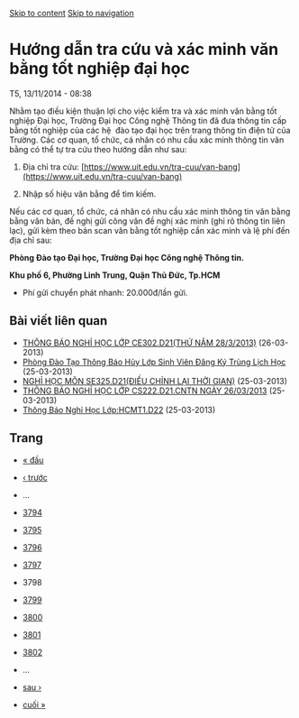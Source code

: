 [Skip to content](https://daa.uit.edu.vn/thongbao/huong-dan-tra-cuu-va-xac-minh-van-bang-tot-nghiep-dai-hoc?page=3797#main)
 [Skip to navigation](https://daa.uit.edu.vn/thongbao/huong-dan-tra-cuu-va-xac-minh-van-bang-tot-nghiep-dai-hoc?page=3797#main-nav)

Hướng dẫn tra cứu và xác minh văn bằng tốt nghiệp đại học
=========================================================

T5, 13/11/2014 - 08:38

Nhằm tạo điều kiện thuận lợi cho việc kiểm tra và xác minh văn bằng tốt nghiệp Đại học, Trường Đại học Công nghệ Thông tin đã đưa thông tin cấp bằng tốt nghiệp của các hệ  đào tạo đại học trên trang thông tin điện tử của Trường. Các cơ quan, tổ chức, cá nhân có nhu cầu xác minh thông tin văn bằng có thể tự tra cứu theo hướng dẫn như sau:

1.  Địa chỉ tra cứu: [https://www.uit.edu.vn/tra-cuu/van-bang](https://www.uit.edu.vn/tra-cuu/van-bang)
    
2.  Nhập số hiệu văn bằng để tìm kiếm.

Nếu các cơ quan, tổ chức, cá nhân có nhu cầu xác minh thông tin văn bằng bằng văn bản, đề nghị gửi công văn đề nghị xác minh (ghi rõ thông tin liên lạc), gửi kèm theo bản scan văn bằng tốt nghiệp cần xác minh và lệ phí đến địa chỉ sau:  

**Phòng Đào tạo Đại học, Trường Đại học Công nghệ Thông tin.**

**Khu phố 6, Phường Linh Trung, Quận Thủ Đức, Tp.HCM**

*   Phí gửi chuyển phát nhanh: 20.000đ/lần gửi.

Bài viết liên quan
------------------

*   [THÔNG BÁO NGHỈ HỌC LỚP CE302.D21(THỨ NĂM 28/3/2013)](https://daa.uit.edu.vn/thongbao/thong-bao-nghi-hoc-lop-ce302d21thu-nam-2832013)
     (26-03-2013)
*   [Phòng Đào Tạo Thông Báo Hủy Lớp Sinh Viên Đăng Ký Trùng Lịch Học](https://daa.uit.edu.vn/thongbao/phong-dao-tao-thong-bao-huy-lop-sinh-vien-dang-ky-trung-lich-hoc)
     (25-03-2013)
*   [NGHỈ HỌC MÔN SE325.D21(ĐIỀU CHỈNH LẠI THỜI GIAN)](https://daa.uit.edu.vn/thongbao/nghi-hoc-mon-se325d21dieu-chinh-lai-thoi-gian)
     (25-03-2013)
*   [THÔNG BÁO NGHỈ HỌC LỚP CS222.D21.CNTN NGÀY 26/03/2013](https://daa.uit.edu.vn/thongbao/thong-bao-nghi-hoc-lop-cs222d21cntn-ngay-26032013)
     (25-03-2013)
*   [Thông Báo Nghỉ Học Lớp:HCMT1.D22](https://daa.uit.edu.vn/thongbao/thong-bao-nghi-hoc-lophcmt1d22)
     (25-03-2013)

Trang
-----

*   [« đầu](https://daa.uit.edu.vn/thongbao/huong-dan-tra-cuu-va-xac-minh-van-bang-tot-nghiep-dai-hoc "Đến trang đầu tiên")
    
*   [‹ trước](https://daa.uit.edu.vn/thongbao/huong-dan-tra-cuu-va-xac-minh-van-bang-tot-nghiep-dai-hoc?page=3796 "Đến trang kế trước")
    
*   …
*   [3794](https://daa.uit.edu.vn/thongbao/huong-dan-tra-cuu-va-xac-minh-van-bang-tot-nghiep-dai-hoc?page=3793 "Đến trang 3794")
    
*   [3795](https://daa.uit.edu.vn/thongbao/huong-dan-tra-cuu-va-xac-minh-van-bang-tot-nghiep-dai-hoc?page=3794 "Đến trang 3795")
    
*   [3796](https://daa.uit.edu.vn/thongbao/huong-dan-tra-cuu-va-xac-minh-van-bang-tot-nghiep-dai-hoc?page=3795 "Đến trang 3796")
    
*   [3797](https://daa.uit.edu.vn/thongbao/huong-dan-tra-cuu-va-xac-minh-van-bang-tot-nghiep-dai-hoc?page=3796 "Đến trang 3797")
    
*   3798
*   [3799](https://daa.uit.edu.vn/thongbao/huong-dan-tra-cuu-va-xac-minh-van-bang-tot-nghiep-dai-hoc?page=3798 "Đến trang 3799")
    
*   [3800](https://daa.uit.edu.vn/thongbao/huong-dan-tra-cuu-va-xac-minh-van-bang-tot-nghiep-dai-hoc?page=3799 "Đến trang 3800")
    
*   [3801](https://daa.uit.edu.vn/thongbao/huong-dan-tra-cuu-va-xac-minh-van-bang-tot-nghiep-dai-hoc?page=3800 "Đến trang 3801")
    
*   [3802](https://daa.uit.edu.vn/thongbao/huong-dan-tra-cuu-va-xac-minh-van-bang-tot-nghiep-dai-hoc?page=3801 "Đến trang 3802")
    
*   …
*   [sau ›](https://daa.uit.edu.vn/thongbao/huong-dan-tra-cuu-va-xac-minh-van-bang-tot-nghiep-dai-hoc?page=3798 "Đến trang kế sau")
    
*   [cuối »](https://daa.uit.edu.vn/thongbao/huong-dan-tra-cuu-va-xac-minh-van-bang-tot-nghiep-dai-hoc?page=3833 "Đến trang cuối cùng")